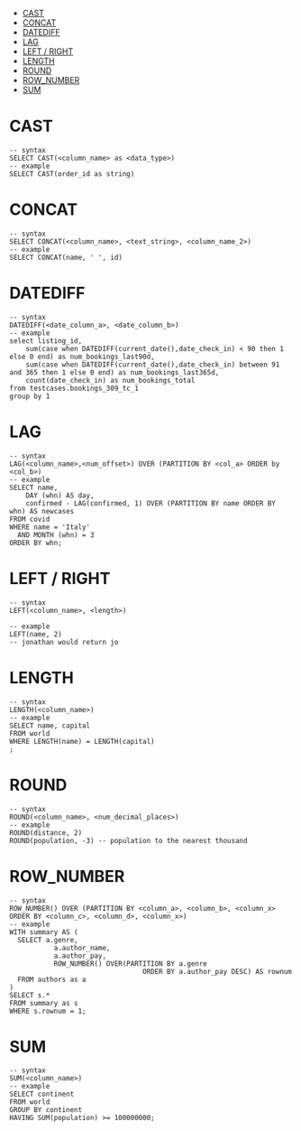 - [CAST](#cast)
- [CONCAT](#concat)
- [DATEDIFF](#datediff)
- [LAG](#lag)
- [LEFT / RIGHT](#left--right)
- [LENGTH](#length)
- [ROUND](#round)
- [ROW\_NUMBER](#row_number)
- [SUM](#sum)


# CAST
```
-- syntax
SELECT CAST(<column_name> as <data_type>)
-- example
SELECT CAST(order_id as string)
```


# CONCAT
```
-- syntax
SELECT CONCAT(<column_name>, <text_string>, <column_name_2>)
-- example
SELECT CONCAT(name, ' ', id)
```


# DATEDIFF
```
-- syntax
DATEDIFF(<date_column_a>, <date_column_b>)
-- example
select listing_id,
    sum(case when DATEDIFF(current_date(),date_check_in) < 90 then 1 else 0 end) as num_bookings_last90d,
    sum(case when DATEDIFF(current_date(),date_check_in) between 91 and 365 then 1 else 0 end) as num_bookings_last365d,
    count(date_check_in) as num_bookings_total
from testcases.bookings_309_tc_1
group by 1
```

# LAG
```
-- syntax
LAG(<column_name>,<num_offset>) OVER (PARTITION BY <col_a> ORDER by <col_b>)
-- example
SELECT name,
    DAY (whn) AS day,
    confirmed - LAG(confirmed, 1) OVER (PARTITION BY name ORDER BY whn) AS newcases
FROM covid
WHERE name = 'Italy'
  AND MONTH (whn) = 3
ORDER BY whn;
```

# LEFT / RIGHT
```
-- syntax 
LEFT(<column_name>, <length>)

-- example
LEFT(name, 2)
-- jonathan would return jo
```

# LENGTH
```
-- syntax
LENGTH(<column_name>)
-- example
SELECT name, capital
FROM world
WHERE LENGTH(name) = LENGTH(capital)
;
```

# ROUND
```
-- syntax
ROUND(<column_name>, <num_decimal_places>)
-- example
ROUND(distance, 2)
ROUND(population, -3) -- population to the nearest thousand
```


# ROW_NUMBER
```
-- syntax
ROW_NUMBER() OVER (PARTITION BY <column_a>, <column_b>, <column_x> ORDER BY <column_c>, <column_d>, <column_x>)
-- example
WITH summary AS (
  SELECT a.genre, 
           a.author_name, 
           a.author_pay, 
           ROW_NUMBER() OVER(PARTITION BY a.genre
                                 ORDER BY a.author_pay DESC) AS rownum
  FROM authors as a
)
SELECT s.*
FROM summary as s
WHERE s.rownum = 1;
```

# SUM
```
-- syntax
SUM(<column_name>)
-- example
SELECT continent
FROM world
GROUP BY continent
HAVING SUM(population) >= 100000000;
```